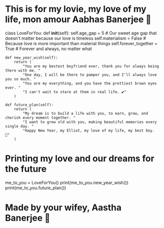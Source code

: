 # This is for my lovie, my love of my life, mon amour Aabhas Banerjee 💖

class LoveForYou:
    def __init__(self):
        self.age_gap = 5  # Our sweet age gap that doesn't matter because our love is timeless
        self.materialism = False  # Because love is more important than material things
        self.forever_together = True  # Forever and always, no matter what

    def new_year_wish(self):
        return (
            "You are my bestest boyfriend ever, thank you for always being there with me. "
            "One day, I will be there to pamper you, and I’ll always love you so much. "
            "You are my everything, and you have the prettiest brown eyes ever. "
            "I can't wait to stare at them in real life. 💕"
        )

    def future_plan(self):
        return (
            "My dream is to build a life with you, to earn, grow, and cherish every moment together. "
            "I want to grow old with you, making beautiful memories every single day. "
            "Happy New Year, my Elliot, my love of my life, my best boy. 🖤"
        )

# Printing my love and our dreams for the future
me_to_you = LoveForYou()
print(me_to_you.new_year_wish())
print(me_to_you.future_plan())

# Made by your wifey, Aastha Banerjee 🖤
